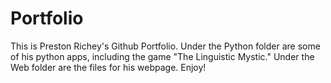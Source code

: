 <h1>Portfolio</h1>
<p>This is Preston Richey's Github Portfolio. Under the Python folder are some of his python apps, including the game "The Linguistic Mystic." Under the Web folder are the files for his webpage. Enjoy!</p>
